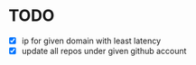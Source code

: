 # TODO

- [x] ip for given domain with least latency
- [x] update all repos under given github account
